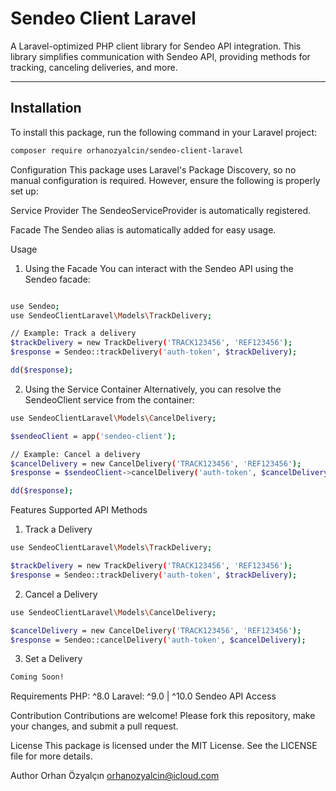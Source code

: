 # Sendeo Client Laravel

A Laravel-optimized PHP client library for Sendeo API integration. This library simplifies communication with Sendeo API, providing methods for tracking, canceling deliveries, and more.

---

## Installation

To install this package, run the following command in your Laravel project:

```bash
composer require orhanozyalcin/sendeo-client-laravel
```


Configuration
This package uses Laravel's Package Discovery, so no manual configuration is required. However, ensure the following is properly set up:

Service Provider
The SendeoServiceProvider is automatically registered.

Facade
The Sendeo alias is automatically added for easy usage.


Usage
1. Using the Facade
You can interact with the Sendeo API using the Sendeo facade:

```bash

use Sendeo;
use SendeoClientLaravel\Models\TrackDelivery;

// Example: Track a delivery
$trackDelivery = new TrackDelivery('TRACK123456', 'REF123456');
$response = Sendeo::trackDelivery('auth-token', $trackDelivery);

dd($response);
```


2. Using the Service Container
Alternatively, you can resolve the SendeoClient service from the container:

```bash
use SendeoClientLaravel\Models\CancelDelivery;

$sendeoClient = app('sendeo-client');

// Example: Cancel a delivery
$cancelDelivery = new CancelDelivery('TRACK123456', 'REF123456');
$response = $sendeoClient->cancelDelivery('auth-token', $cancelDelivery);

dd($response);
```

Features
Supported API Methods

1. Track a Delivery

```bash
use SendeoClientLaravel\Models\TrackDelivery;

$trackDelivery = new TrackDelivery('TRACK123456', 'REF123456');
$response = Sendeo::trackDelivery('auth-token', $trackDelivery);
```

2. Cancel a Delivery

```bash
use SendeoClientLaravel\Models\CancelDelivery;

$cancelDelivery = new CancelDelivery('TRACK123456', 'REF123456');
$response = Sendeo::cancelDelivery('auth-token', $cancelDelivery);
```

3. Set a Delivery

```bash
Coming Soon!
```

Requirements
PHP: ^8.0
Laravel: ^9.0 | ^10.0
Sendeo API Access

Contribution
Contributions are welcome! Please fork this repository, make your changes, and submit a pull request.

License
This package is licensed under the MIT License. See the LICENSE file for more details.

Author
Orhan Özyalçın
orhanozyalcin@icloud.com
